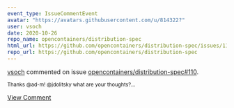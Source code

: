 ```yaml
---
event_type: IssueCommentEvent
avatar: "https://avatars.githubusercontent.com/u/814322?"
user: vsoch
date: 2020-10-26
repo_name: opencontainers/distribution-spec
html_url: https://github.com/opencontainers/distribution-spec/issues/110
repo_url: https://github.com/opencontainers/distribution-spec
---
```


<a href='https://github.com/vsoch' target='_blank'>vsoch</a> commented on issue <a href='https://github.com/opencontainers/distribution-spec/issues/110' target='_blank'>opencontainers/distribution-spec#110</a>.

<small>Thanks @ad-m! @jdolitsky what are your thoughts?...</small>

<a href='https://github.com/opencontainers/distribution-spec/issues/110' target='_blank'>View Comment</a>